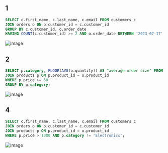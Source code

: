 ## 1
```sql
SELECT c.first_name, c.last_name, c.email FROM customers c
JOIN orders o ON o.customer_id = c.customer_id
GROUP BY c.customer_id, o.order_date
HAVING COUNT(c.customer_id) >= 2 AND o.order_date BETWEEN '2023-07-17' AND '2023-10-17';
```
![image](https://github.com/ishouldbefound/SQL/assets/144837901/f02d9975-41b6-4b0b-b92f-7fa96122fc04)

## 2
```sql
SELECT p.category, FLOOR(AVG(o.quantity)) AS "average order size" FROM orders o
JOIN products p ON p.product_id = o.product_id
WHERE p.price >= 50
GROUP BY p.category;
```
![image](https://github.com/ishouldbefound/SQL/assets/144837901/e7607fb5-a5db-4f40-b872-b655270f11a3)

## 4
```sql
SELECT c.first_name, c.last_name, c.email FROM customers c
JOIN orders o ON o.customer_id = c.customer_id
JOIN products p ON p.product_id = o.product_id
WHERE p.price > 1000 AND p.category != 'Electronics';
```
![image](https://github.com/ishouldbefound/SQL/assets/144837901/4255e23d-6082-4a60-887c-01ef411f0ddf)
